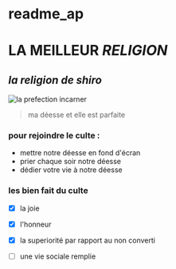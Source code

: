 # readme_ap
# **LA MEILLEUR _RELIGION_**
## ***la religion de shiro***
![la prefection incarner](Downloads/perfection.jfif)
> ma déesse et elle est parfaite
### pour rejoindre le culte :

- mettre notre déesse en fond d'écran
- prier chaque soir notre déesse 
- dédier votre vie à notre déesse

### les bien fait du culte 

- [x] la joie
- [x] l'honneur 
- [x] la superiorité par rapport au non converti
- [ ] une vie sociale remplie



